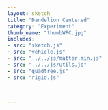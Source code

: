 ```yaml
---
layout: sketch
title: "Dandelion Centered"
category: "Experiment"
thumb_name: "thumbWFC.jpg"
includes:
- src: "sketch.js"
- src: "vehicle.js"
- src: "../../js/matter.min.js"
- src: "../../js/utils.js"
- src: "quadtree.js"
- src: "rigid.js"



---
```


<!--

  You can change the title, category and thumb as you like
  (just make sure the folder contain a jpg for the thumb with the correct name)
  Do not change the first line "layout: sketch"

  If you need to customize this html page:
    1) delete the line "layout: sketch"
    2) copy the content of "/_layouts/sketch.html" below.
    Make sure to leave one line of space between the markup above and the html code

-->
